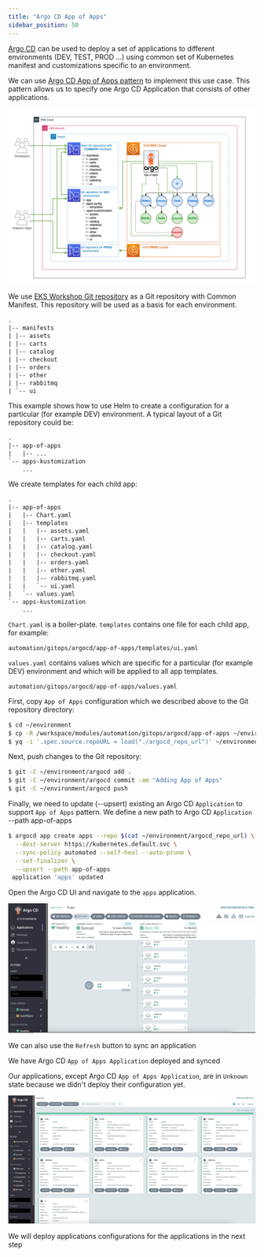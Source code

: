 ```yaml
---
title: "Argo CD App of Apps"
sidebar_position: 50
---
```


[Argo CD](https://argoproj.github.io/cd/) can be used to deploy a set of applications to different environments (DEV, TEST, PROD ...) using common set of Kubernetes manifest and customizations specific to an environment.

We can use [Argo CD App of Apps pattern](https://argo-cd.readthedocs.io/en/stable/operator-manual/cluster-bootstrapping/) to implement this use case. This pattern allows us to specify one Argo CD Application that consists of other applications.

![argo-cd-app-of-apps](assets/argocd-app-of-apps.png)

We use [EKS Workshop Git repository](https://github.com/aws-samples/eks-workshop-v2/tree/main/environment/workspace/manifests) as a Git repository with Common Manifest. This repository will be used as a basis for each environment.

```
.
|-- manifests
| |-- assets
| |-- carts
| |-- catalog
| |-- checkout
| |-- orders
| |-- other
| |-- rabbitmq
| `-- ui
```

This example shows how to use Helm to create a configuration for a particular (for example DEV) environment.
A typical layout of a Git repository could be:

```
.
|-- app-of-apps
|   |-- ...
`-- apps-kustomization
    ...
```

We create templates for each child app:

```
.
|-- app-of-apps
|   |-- Chart.yaml
|   |-- templates
|   |   |-- assets.yaml
|   |   |-- carts.yaml
|   |   |-- catalog.yaml
|   |   |-- checkout.yaml
|   |   |-- orders.yaml
|   |   |-- other.yaml
|   |   |-- rabbitmq.yaml
|   |   `-- ui.yaml
|   `-- values.yaml
`-- apps-kustomization
    ...
```

`Chart.yaml` is a boiler-plate. `templates` contains one file for each child app, for example:

```file
automation/gitops/argocd/app-of-apps/templates/ui.yaml
```

`values.yaml` contains values which are specific for a particular (for example DEV) environment and which will be applied to all app templates.

```file
automation/gitops/argocd/app-of-apps/values.yaml
```

First, copy `App of Apps` configuration which we described above to the Git repository directory:

```bash
$ cd ~/environment
$ cp -R /workspace/modules/automation/gitops/argocd/app-of-apps ~/environment/argocd/
$ yq -i '.spec.source.repoURL = load("./argocd_repo_url")' ~/environment/argocd/app-of-apps/values.yaml

```

Next, push changes to the Git repository:

```bash
$ git -C ~/environment/argocd add .
$ git -C ~/environment/argocd commit -am "Adding App of Apps"
$ git -C ~/environment/argocd push
```

Finally, we need to update (--upsert) existing an Argo CD `Application` to support `App of Apps` pattern.
We define a new path to Argo CD `Application`
--path app-of-apps

```bash
$ argocd app create apps --repo $(cat ~/environment/argocd_repo_url) \
  --dest-server https://kubernetes.default.svc \
  --sync-policy automated --self-heal --auto-prune \
  --set-finalizer \
  --upsert --path app-of-apps
 application 'apps' updated
```

Open the Argo CD UI and navigate to the `apps` application.

![argocd-ui-app-of-apps.png](assets/argocd-ui-app-of-apps.png)

We can also use the `Refresh` button to sync an application

We have Argo CD `App of Apps Application` deployed and synced

Our applications, except Argo CD `App of Apps Application`, are in `Unknown` state because we didn't deploy their configuration yet.

![argocd-ui-apps.png](assets/argocd-ui-apps-unknown.png)

We will deploy applications configurations for the applications in the next step
